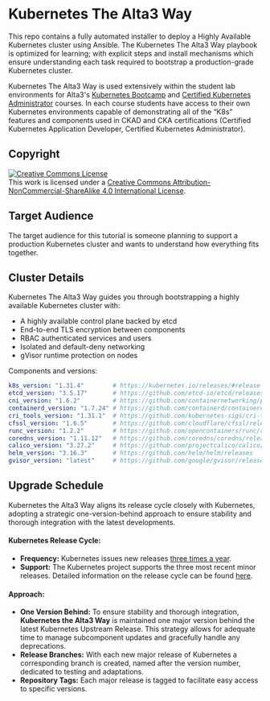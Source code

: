 # Kubernetes The Alta3 Way

This repo contains a fully automated installer to deploy a Highly Available Kubernetes cluster using Ansible.  The Kubernetes The Alta3 Way playbook is optimized for learning; with explicit steps and install mechanisms which ensure understanding each task required to bootstrap a production-grade Kubernetes cluster.

Kubernetes The Alta3 Way is used extensively within the student lab environments for Alta3's [Kubernetes Bootcamp](https://alta3.com/overview-kubernetes-ckad) and [Certified Kubernetes Administrator](https://alta3.com/overview-cka-training) courses.  In each course students have access to their own Kubernetes environments capable of demonstrating all of the “K8s” features and components used in CKAD and CKA certifications (Certified Kubernetes Application Developer, Certified Kubernetes Administrator).

## Copyright

<a rel="license" href="http://creativecommons.org/licenses/by-nc-sa/4.0/"><img alt="Creative Commons License" style="border-width:0" src="https://i.creativecommons.org/l/by-nc-sa/4.0/88x31.png" /></a><br />This work is licensed under a <a rel="license" href="http://creativecommons.org/licenses/by-nc-sa/4.0/">Creative Commons Attribution-NonCommercial-ShareAlike 4.0 International License</a>.

## Target Audience

The target audience for this tutorial is someone planning to support a production Kubernetes cluster and wants to understand how everything fits together.

## Cluster Details

Kubernetes The Alta3 Way guides you through bootstrapping a highly available Kubernetes cluster with:
* A highly available control plane backed by etcd
* End-to-end TLS encryption between components
* RBAC authenticated services and users
* Isolated and default-deny networking
* gVisor runtime protection on nodes

Components and versions:

```yaml
k8s_version: "1.31.4"        # https://kubernetes.io/releases/#release-v1-31
etcd_version: "3.5.17"       # https://github.com/etcd-io/etcd/releases
cni_version: "1.6.2"         # https://github.com/containernetworking/plugins/releases 
containerd_version: "1.7.24" # https://github.com/containerd/containerd/releases
cri_tools_version: "1.31.1"  # https://github.com/kubernetes-sigs/cri-tools/releases
cfssl_version: "1.6.5"       # https://github.com/cloudflare/cfssl/releases
runc_version: "1.2.2"        # https://github.com/opencontainers/runc/releases
coredns_version: "1.11.12"   # https://github.com/coredns/coredns/releases
calico_version: "3.27.2"     # https://github.com/projectcalico/calico/releases
helm_version: "3.16.3"       # https://github.com/helm/helm/releases
gvisor_version: "latest"     # https://github.com/google/gvisor/releases
```

## Upgrade Schedule

Kubernetes the Alta3 Way aligns its release cycle closely with Kubernetes, adopting a strategic one-version-behind approach to ensure stability and thorough integration with the latest developments.

#### Kubernetes Release Cycle:
- **Frequency:** Kubernetes issues new releases [three times a year](https://kubernetes.io/releases/release/).
- **Support:** The Kubernetes project supports the three most recent minor releases. Detailed information on the release cycle can be found [here](https://kubernetes.io/releases/).

#### Approach:
- **One Version Behind:** To ensure stability and thorough integration, **Kubernetes the Alta3 Way** is maintained one major version behind the latest Kubernetes Upstream Release. This strategy allows for adequate time to manage subcomponent updates and gracefully handle any deprecations.
- **Release Branches:** With each new major release of Kubernetes a corresponding branch is created, named after the version number, dedicated to testing and adaptations.
- **Repository Tags:** Each major release is tagged to facilitate easy access to specific versions.

